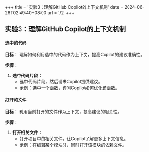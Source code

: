 +++
title = '实验3：理解GitHub Copilot的上下文机制'
date = 2024-06-26T02:49:40+08:00
url = '/2'
+++

## 实验3：理解GitHub Copilot的上下文机制

#### 选中的代码

**目标**：
理解如何利用选中的代码作为上下文，提高Copilot的建议准确性。

**步骤**：
1. **选中代码片段**：
   - 选中代码片段，然后请求Copilot提供建议。
   - 示例：选中一个函数，询问Copilot如何优化该函数。

#### 打开的文件

**目标**：
利用当前打开的文件作为上下文，提高建议的相关性。

**步骤**：
1. **打开相关文件**：
   - 打开项目中的相关文件，让Copilot了解更多上下文信息。
   - 示例：在编辑某个模块时，同时打开该模块的依赖文件。
